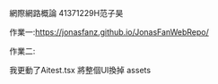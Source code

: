 網際網路概論 41371229H范子昊

作業一:https://jonasfanz.github.io/JonasFanWebRepo/

作業二:

我更動了Aitest.tsx 將整個UI換掉
assets
